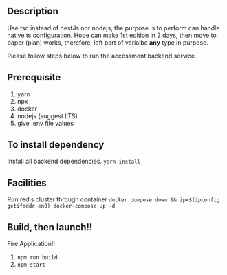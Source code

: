 ## Description
Use tsc instead of nestJs nor nodejs, the purpose is to perform can handle native ts configuration.
Hope can make 1st edition in 2 days, then move to paper (plan) works, therefore, left part of varialbe __any__ type in purpose.

Please follow steps below to run the accessment backend service.

## Prerequisite
1. yarn
2. npx
3. docker
4. nodejs (suggest LTS)
5. give .env file values

## To install dependency

Install all backend dependencies.
```yarn install```

## Facilities

Run redis cluster through container
```docker compose down && ip=$(ipconfig getifaddr en0) docker-compose up -d```

## Build, then launch!!

Fire Application!!
1. ```npm run build```
2. ```npm start```
